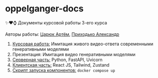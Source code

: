 # oppelganger-docs
✨❤⌚ Документы курсовой работы 3-его курса

Авторы работы: <a href="https://funcfolio.ru">Царюк Артём</a>, <a href="https://t.me/Racionalus">Приходько Александр</a>

1. <a href="../'Имитация живого видео-ответа современными генеративными моделями.pdf'">Курсовая работа:</a> Имитация живого видео-ответа современными генеративными моделями
2. Презентация: Имитация видео генеративными моделями
3. <a href="https://github.com/Oppelganger/oppelganger">Серверная часть:</a> Python, FastAPI, Uvicorn
4. <a href="https://github.com/Oppelganger/oppelganger-frontend">Клиентская часть:</a> React JS, Tailwind, Zustand
5. <a href="https://github.com/Oppelganger/oppelganger-devops">Скрипт запуска компонентов:</a> `docker compose up`
